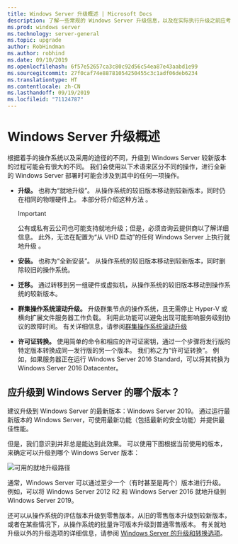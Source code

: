 ```yaml
---
title: Windows Server 升级概述 | Microsoft Docs
description: 了解一些常规的 Windows Server 升级信息，以及在实际执行升级之前应考虑的事项。
ms.prod: windows server
ms.technology: server-general
ms.topic: upgrade
author: RobHindman
ms.author: robhind
ms.date: 09/10/2019
ms.openlocfilehash: 6f57e52657ca3c80c92d56c54ea87e43aabd1e99
ms.sourcegitcommit: 27f0caf74e88781054250455c3c1adf06deb6234
ms.translationtype: HT
ms.contentlocale: zh-CN
ms.lasthandoff: 09/19/2019
ms.locfileid: "71124787"
---
```

# <a name="overview-about-windows-server-upgrades"></a>Windows Server 升级概述

根据着手的操作系统以及采用的途径的不同，升级到 Windows Server 较新版本的过程可能会有很大的不同。 我们会使用以下术语来区分不同的操作，进行全新的 Windows Server 部署时可能会涉及到其中的任何一项操作。

- **升级。** 也称为“就地升级”。 从操作系统的较旧版本移动到较新版本，同时仍在相同的物理硬件上。 本部分将介绍这种方法  。

    >[!Important]
    >公有或私有云公司也可能支持就地升级；但是，必须咨询云提供商以了解详细信息。 此外，无法在配置为“从 VHD 启动”的任何 Windows Server 上执行就地升级  。

- **安装。** 也称为“全新安装”。 从操作系统的较旧版本移动到较新版本，同时删除较旧的操作系统。

- **迁移。** 通过转移到另一组硬件或虚拟机，从操作系统的较旧版本移动到操作系统的较新版本。

- **群集操作系统滚动升级。** 升级群集节点的操作系统，且无需停止 Hyper-V 或横向扩展文件服务器工作负载。 利用此功能可以避免出现可能影响服务级别协议的故障时间。 有关详细信息，请参阅[群集操作系统滚动升级](../failover-clustering/cluster-operating-system-rolling-upgrade.md)

- **许可证转换。** 使用简单的命令和相应的许可证密钥，通过一个步骤将发行版的特定版本转换成同一发行版的另一个版本。 我们称之为“许可证转换”。 例如，如果服务器正在运行 Windows Server 2016 Standard，可以将其转换为 Windows Server 2016 Datacenter。

## <a name="which-version-of-windows-server-should-i-upgrade-to"></a>应升级到 Windows Server 的哪个版本？

建议升级到 Windows Server 的最新版本：Windows Server 2019。 通过运行最新版本的 Windows Server，可使用最新功能（包括最新的安全功能）并提供最佳性能。

但是，我们意识到并非总是能达到此效果。 可以使用下图根据当前使用的版本，来确定可以升级到哪个 Windows Server 版本：

![可用的就地升级路径](media/upgrade-paths.png)

通常，Windows Server 可以通过至少一个（有时甚至是两个）版本进行升级。 例如，可以将 Windows Server 2012 R2 和 Windows Server 2016 就地升级到 Windows Server 2019。

还可以从操作系统的评估版本升级到零售版本，从旧的零售版本升级到较新版本，或者在某些情况下，从操作系统的批量许可版本升级到普通零售版本。 有关就地升级以外的升级选项的详细信息，请参阅 [Windows Server 的升级和转换选项](../get-started/supported-upgrade-paths.md)。
